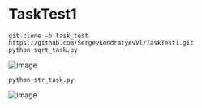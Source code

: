 # TaskTest1

```
git clone -b task_test https://github.com/SergeyKondratyevVl/TaskTest1.git
python sqrt_task.py
```
![image](https://user-images.githubusercontent.com/89204620/184246381-d04f9e33-71bf-43c0-89c1-5d6342cf5050.png)
```
python str_task.py
```
![image](https://user-images.githubusercontent.com/89204620/184246484-16ca29a5-5298-4819-90ec-cb7593b5bac9.png)

